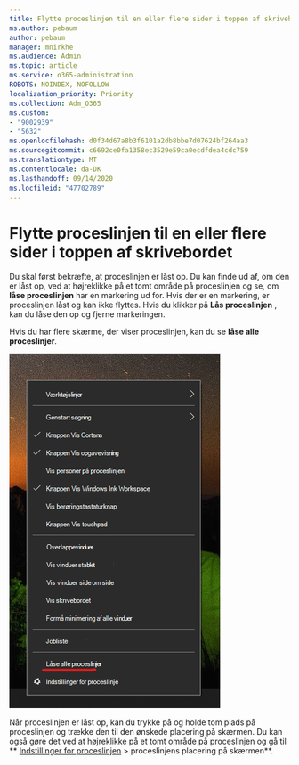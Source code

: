 ```yaml
---
title: Flytte proceslinjen til en eller flere sider i toppen af skrivebordet
ms.author: pebaum
author: pebaum
manager: mnirkhe
ms.audience: Admin
ms.topic: article
ms.service: o365-administration
ROBOTS: NOINDEX, NOFOLLOW
localization_priority: Priority
ms.collection: Adm_O365
ms.custom:
- "9002939"
- "5632"
ms.openlocfilehash: d0f34d67a8b3f6101a2db8bbe7d07624bf264aa3
ms.sourcegitcommit: c6692ce0fa1358ec3529e59ca0ecdfdea4cdc759
ms.translationtype: MT
ms.contentlocale: da-DK
ms.lasthandoff: 09/14/2020
ms.locfileid: "47702789"
---
```

# <a name="move-the-taskbar-to-either-side-or-the-top-of-your-desktop"></a>Flytte proceslinjen til en eller flere sider i toppen af skrivebordet

Du skal først bekræfte, at proceslinjen er låst op. Du kan finde ud af, om den er låst op, ved at højreklikke på et tomt område på proceslinjen og se, om **låse proceslinjen** har en markering ud for. Hvis der er en markering, er proceslinjen låst og kan ikke flyttes. Hvis du klikker på **Lås proceslinjen** , kan du låse den op og fjerne markeringen.

Hvis du har flere skærme, der viser proceslinjen, kan du se **låse alle proceslinjer**.

![Låse alle proceslinjer](media/lock-all-taskbars.png)

Når proceslinjen er låst op, kan du trykke på og holde tom plads på proceslinjen og trække den til den ønskede placering på skærmen. Du kan også gøre det ved at højreklikke på et tomt område på proceslinjen og gå til ** [Indstillinger for proceslinjen](ms-settings:taskbar?activationSource=GetHelp) > proceslinjens placering på skærmen**.
